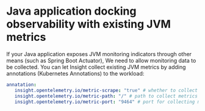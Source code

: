 # Java application docking observability with existing JVM metrics

If your Java application exposes JVM monitoring indicators through other means (such as Spring Boot Actuator),
We need to allow monitoring data to be collected. You can let Insight collect existing JVM metrics by adding annotations (Kubernetes Annotations) to the workload:

```yaml
annatation:
   insight.opentelemetry.io/metric-scrape: "true" # whether to collect
   insight.opentelemetry.io/metric-path: "/" # path to collect metrics
   insight.opentelemetry.io/metric-port: "9464" # port for collecting metrics
```
